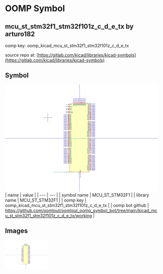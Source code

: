 # OOMP Symbol  
## mcu_st_stm32f1_stm32f101z_c_d_e_tx  by arturo182  
  
oomp key: oomp_kicad_mcu_st_stm32f1_stm32f101z_c_d_e_tx  
  
source repo at: [https://gitlab.com/kicad/libraries/kicad-symbols](https://gitlab.com/kicad/libraries/kicad-symbols)  
## Symbol  
  
[![working.png](working_600.png)](working.png)  
| name | value | 
| --- | --- | 
| symbol name | MCU_ST_STM32F1 | 
| library name | MCU_ST_STM32F1 | 
| oomp key | oomp_kicad_mcu_st_stm32f1_stm32f101z_c_d_e_tx | 
| oomp bot github | https://github.com/oomlout/oomlout_oomp_symbol_bot/tree/main/kicad_mcu_st_stm32f1_stm32f101z_c_d_e_tx/working | 
## Images  
  
[![working.png](working_140.png)](working.png)  
